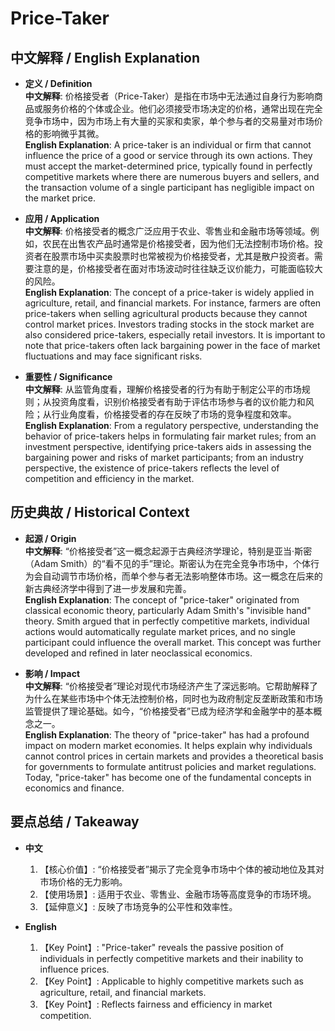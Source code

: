 # Price-Taker

## 中文解释 / English Explanation

* **定义 / Definition**  
  **中文解释**: 价格接受者（Price-Taker）是指在市场中无法通过自身行为影响商品或服务价格的个体或企业。他们必须接受市场决定的价格，通常出现在完全竞争市场中，因为市场上有大量的买家和卖家，单个参与者的交易量对市场价格的影响微乎其微。  
  **English Explanation**: A price-taker is an individual or firm that cannot influence the price of a good or service through its own actions. They must accept the market-determined price, typically found in perfectly competitive markets where there are numerous buyers and sellers, and the transaction volume of a single participant has negligible impact on the market price.

* **应用 / Application**  
  **中文解释**: 价格接受者的概念广泛应用于农业、零售业和金融市场等领域。例如，农民在出售农产品时通常是价格接受者，因为他们无法控制市场价格。投资者在股票市场中买卖股票时也常被视为价格接受者，尤其是散户投资者。需要注意的是，价格接受者在面对市场波动时往往缺乏议价能力，可能面临较大的风险。  
  **English Explanation**: The concept of a price-taker is widely applied in agriculture, retail, and financial markets. For instance, farmers are often price-takers when selling agricultural products because they cannot control market prices. Investors trading stocks in the stock market are also considered price-takers, especially retail investors. It is important to note that price-takers often lack bargaining power in the face of market fluctuations and may face significant risks.

* **重要性 / Significance**  
  **中文解释**: 从监管角度看，理解价格接受者的行为有助于制定公平的市场规则；从投资角度看，识别价格接受者有助于评估市场参与者的议价能力和风险；从行业角度看，价格接受者的存在反映了市场的竞争程度和效率。  
  **English Explanation**: From a regulatory perspective, understanding the behavior of price-takers helps in formulating fair market rules; from an investment perspective, identifying price-takers aids in assessing the bargaining power and risks of market participants; from an industry perspective, the existence of price-takers reflects the level of competition and efficiency in the market.

## 历史典故 / Historical Context

* **起源 / Origin**  
  **中文解释**: “价格接受者”这一概念起源于古典经济学理论，特别是亚当·斯密（Adam Smith）的“看不见的手”理论。斯密认为在完全竞争市场中，个体行为会自动调节市场价格，而单个参与者无法影响整体市场。这一概念在后来的新古典经济学中得到了进一步发展和完善。  
  **English Explanation**: The concept of "price-taker" originated from classical economic theory, particularly Adam Smith's "invisible hand" theory. Smith argued that in perfectly competitive markets, individual actions would automatically regulate market prices, and no single participant could influence the overall market. This concept was further developed and refined in later neoclassical economics.

* **影响 / Impact**  
  **中文解释**: “价格接受者”理论对现代市场经济产生了深远影响。它帮助解释了为什么在某些市场中个体无法控制价格，同时也为政府制定反垄断政策和市场监管提供了理论基础。如今，“价格接受者”已成为经济学和金融学中的基本概念之一。  
  **English Explanation**: The theory of "price-taker" has had a profound impact on modern market economies. It helps explain why individuals cannot control prices in certain markets and provides a theoretical basis for governments to formulate antitrust policies and market regulations. Today, "price-taker" has become one of the fundamental concepts in economics and finance.

## 要点总结 / Takeaway

* **中文**  
  1. 【核心价值】: “价格接受者”揭示了完全竞争市场中个体的被动地位及其对市场价格的无力影响。
  2. 【使用场景】: 适用于农业、零售业、金融市场等高度竞争的市场环境。
  3. 【延伸意义】: 反映了市场竞争的公平性和效率性。

* **English**  
  1. 【Key Point】: "Price-taker" reveals the passive position of individuals in perfectly competitive markets and their inability to influence prices.
  2. 【Key Point】: Applicable to highly competitive markets such as agriculture, retail, and financial markets.
  3. 【Key Point】: Reflects fairness and efficiency in market competition.